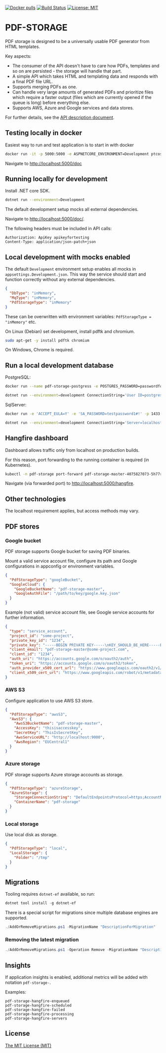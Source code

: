 [![Docker pulls](https://img.shields.io/docker/pulls/ptcos/pdf-storage.svg)](https://hub.docker.com/r/ptcos/pdf-storage/)
[![Build Status](https://jenkins.protacon.cloud/buildStatus/icon?job=www.github.com/pdf-storage/master)](https://jenkins.protacon.cloud/job/www.github.com/job/pdf-storage/job/master/)
[![License: MIT](https://img.shields.io/badge/License-MIT-yellow.svg)](https://opensource.org/licenses/MIT)

# PDF-STORAGE

PDF storage is designed to be a universally usable PDF generator from HTML templates.

Key aspects:

- The consumer of the API doesn't have to care how PDFs, templates and so on are persisted - 
  the storage will handle that part.
- A simple API which takes HTML and templating data and responds with
  a final PDF file URL.
- Supports merging PDFs as one.
- Can handle very large amounts of generated PDFs and prioritize files which require
  a faster output (files which are currently opened if the queue is long) before everything else.
- Supports AWS, Azure and Google services and data stores.

For further details, see the [API description document](ApiDescription.md).

## Testing locally in docker

Easiest way to run and test application is to start in with docker

```bash
docker run -it -p 5000:5000 -e ASPNETCORE_ENVIRONMENT=Development ptcos/pdf-storage
```

Navigate to [http://localhost:5000/doc](http://localhost:5000/doc)

## Running locally for development

Install .NET core SDK.

```bash
dotnet run --environment=Development
```

The default development setup mocks all external dependencies.

Navigate to [http://localhost:5000/doc/](http://localhost:5000/doc/).

The following headers must be included in API calls:

```
Authorization: ApiKey apikeyfortesting
Content-Type: application/json-patch+json
```

## Local development with mocks enabled

The default `Development` environment setup enables all mocks in `appsettings.Development.json`.
This way the service should start and function correctly without any external dependencies.

```json
{
  "DbType": "inMemory",
  "MqType": "inMemory",
  "PdfStorageType": "inMemory"
}
```

These can be overwritten with environment variables: `PdfStorageType = "inMemory"` etc.

On Linux (Debian) set development, install pdftk and chromium.

```bash
sudo apt-get -y install pdftk chromium
```

On Windows, Chrome is required.

## Run a local development database

PostgreSQL:

```bash
docker run --name pdf-storage-postgress -e POSTGRES_PASSWORD=passwordfortesting -it -p 5432:5432 postgres
```

```bash
dotnet run --environment=development ConnectionString='User ID=postgres;Password=passwordfortesting;Host=localhost;Port=5432;Database=pdfstorage;Pooling=true;' DbType=postreSql
```

SqlServer:

```bash
docker run -e 'ACCEPT_EULA=Y' -e 'SA_PASSWORD=testpassword1#!' -p 1433:1433 --name sql1 -d mcr.microsoft.com/mssql/server:2017-latest
```

```bash
dotnet run --environment=development ConnectionString='Server=localhost,1433;Database=pdf-storage;User=sa;Password=testpassword1#!' DbType=sqlServer
```

## Hangfire dashboard

Dashboard allows traffic only from localhost on production builds.

For this reason, port forwarding to the running container is required (in Kubernetes).

```bash
kubectl -n pdf-storage port-forward pdf-storage-master-4075827073-5h77r 5000
```

Navigate (via forwarded port) to [http://localhost:5000/hangfire](http://localhost:5000/hangfire).

## Other technologies

The localhost requirement applies, but access methods may vary.

## PDF stores

### Google bucket

PDF storage supports Google bucket for saving PDF binaries.

Mount a valid service account file, configure its path and Google configurations in appconfig or environment variables.

```json
{
  "PdfStorageType": "googleBucket",
  "GoogleCloud": {
    "GoogleBucketName": "pdf-storage-master",
    "GoogleAuthFile": "/path/to/key/google.key.json"
  }
}
```

Example (not valid) service account file, see Google service accounts for further information.

```json
{
  "type": "service_account",
  "project_id": "some-project",
  "private_key_id": "1234",
  "private_key": "-----BEGIN PRIVATE KEY-----\nKEY_SHOULD_BE_HERE-----END PRIVATE KEY-----\n",
  "client_email": "pdf-storage-master@some-project.com",
  "client_id": "1234",
  "auth_uri": "https://accounts.google.com/o/oauth2/auth",
  "token_uri": "https://accounts.google.com/o/oauth2/token",
  "auth_provider_x509_cert_url": "https://www.googleapis.com/oauth2/v1/certs",
  "client_x509_cert_url": "https://www.googleapis.com/robot/v1/metadata/x509/pdf-storage-master%40some-project.some-project.com"
}
```

### AWS S3

Configure application to use AWS S3 store.

```json
{
  "PdfStorageType": "awsS3",
  "AwsS3": {
    "AwsS3BucketName": "pdf-storage-master",
    "AccessKey": "thisisaccesskey",
    "SecretKey": "ThisIsSecretKey",
    "AwsServiceURL": "http://localhost:9000",
    "AwsRegion": "EUCentral1"
  }
}
```

### Azure storage

PDF storage supports Azure storage accounts as storage.

```json
{
  "PdfStorageType": "azureStorage",
  "AzureStorage": {
    "StorageConnectionString": "DefaultEndpointsProtocol=https;AccountName=[your_account];AccountKey=[your_key];EndpointSuffix=core.windows.net",
    "ContainerName": "pdf-storage"
  }
}
```

### Local storage

Use local disk as storage.

```json
{
  "PdfStorageType": "local",
  "LocalStorage": {
    "Folder": "/tmp"
  }
}
```

## Migrations

Tooling requires `dotnet-ef` available, so run:

```powershell
dotnet tool install -g dotnet-ef
```

There is a special script for migrations since multiple database engines are supported.

```powershell
./AddOrRemoveMigrations.ps1 -MigrationName "DescriptionForMigration"
```

### Removing the latest migration

```powershell
./AddOrRemoveMigrations.ps1 -Operation Remove -MigrationName "DescriptionForMigration"
```

## Insights

If application insights is enabled, additional metrics will be added
with notation `pdf-storage-`.

Examples:

```text
pdf-storage-hangfire-enqueued
pdf-storage-hangfire-scheduled
pdf-storage-hangfire-failed
pdf-storage-hangfire-processing
pdf-storage-hangfire-servers
```

## License

[The MIT License (MIT)](LICENSE)
